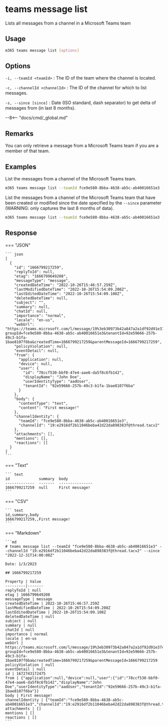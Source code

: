 # teams message list

Lists all messages from a channel in a Microsoft Teams team

## Usage

```sh
m365 teams message list [options]
```

## Options

`-i, --teamId <teamId>`
: The ID of the team where the channel is located.

`-c, --channelId <channelId>`
: The ID of the channel for which to list messages.

`-s, --since [since]`
: Date (ISO standard, dash separator) to get delta of messages from (in last 8 months).

--8<-- "docs/cmd/_global.md"

## Remarks

You can only retrieve a message from a Microsoft Teams team if you are a member of that team.

## Examples

List the messages from a channel of the Microsoft Teams team.

```sh
m365 teams message list --teamId fce9e580-8bba-4638-ab5c-ab40016651e3 --channelId 19:eb30973b42a847a2a1df92d91e37c76a@thread.skype
```

List the messages from a channel of the Microsoft Teams team that have been created or modified since the date specified by the `--since` parameter (WARNING: only captures the last 8 months of data).

```sh
m365 teams message list --teamId fce9e580-8bba-4638-ab5c-ab40016651e3 --channelId 19:eb30973b42a847a2a1df92d91e37c76a@thread.skype --since 2019-12-31T14:00:00Z
```

## Response

=== "JSON"

    ``` json
    [
      {
        "id": "1666799217259",
        "replyToId": null,
        "etag": "1666799649208",
        "messageType": "message",
        "createdDateTime": "2022-10-26T15:46:57.259Z",
        "lastModifiedDateTime": "2022-10-26T15:54:09.208Z",
        "lastEditedDateTime": "2022-10-26T15:54:09.108Z",
        "deletedDateTime": null,
        "subject": "",
        "summary": null,
        "chatId": null,
        "importance": "normal",
        "locale": "en-us",
        "webUrl": "https://teams.microsoft.com/l/message/19%3eb30973b42a847a2a1df92d91e37c76a%40thread.tacv2/1666799217259?groupId=fce9e580-8bba-4638-ab5c-ab40016651e3&tenantId=92e59666-257b-49c3-b1fa-1bae8107f6ba&createdTime=1666799217259&parentMessageId=1666799217259",
        "policyViolation": null,
        "eventDetail": null,
        "from": {
          "application": null,
          "device": null,
          "user": {
            "id": "78ccf530-bbf0-47e4-aae6-da5f8c6fb142",
            "displayName": "John Doe",
            "userIdentityType": "aadUser",
            "tenantId": "92e59666-257b-49c3-b1fa-1bae8107f6ba"
          }
        },
        "body": {
          "contentType": "text",
          "content": "First message!"
        },
        "channelIdentity": {
          "teamId": "fce9e580-8bba-4638-ab5c-ab40016651e3",
          "channelId": "19:e2916df2b11046beba42d22da898383f@thread.tacv2"
        },
        "attachments": [],
        "mentions": [],
        "reactions": []
      }
    ]
    ```

=== "Text"

    ``` text
    id             summary  body
    -------------  -------  ---------------
    1666799217259  null     First message!
    ```

=== "CSV"

    ``` text
    id,summary,body
    1666799217259,,First message!
    ```

=== "Markdown"

    ```md
    # teams message list --teamId "fce9e580-8bba-4638-ab5c-ab40016651e3" --channelId "19:e2916df2b11046beba42d22da898383f@thread.tacv2" --since "2022-12-31T14:00:00Z"

    Date: 1/3/2023

    ## 1666799217259

    Property | Value
    ---------|-------
    replyToId | null
    etag | 1666799649208
    messageType | message
    createdDateTime | 2022-10-26T15:46:57.259Z
    lastModifiedDateTime | 2022-10-26T15:54:09.208Z
    lastEditedDateTime | 2022-10-26T15:54:09.108Z
    deletedDateTime | null
    subject | null
    summary | null
    chatId | null
    importance | normal
    locale | en-us
    webUrl | https://teams.microsoft.com/l/message/19%3eb30973b42a847a2a1df92d91e37c76a%40thread.tacv2/1666799217259?groupId=fce9e580-8bba-4638-ab5c-ab40016651e3&tenantId=92e59666-257b-49c3-b1fa-1bae8107f6ba&createdTime=1666799217259&parentMessageId=1666799217259
    policyViolation | null
    eventDetail | null
    id | 1672743172475
    from | {"application":null,"device":null,"user":{"id":"78ccf530-bbf0-47e4-aae6-da5f8c6fb142","displayName":"John Doe","userIdentityType":"aadUser","tenantId":"92e59666-257b-49c3-b1fa-1bae8107f6ba"}}
    body | First message!
    channelIdentity | {"teamId":"fce9e580-8bba-4638-ab5c-ab40016651e3","channelId":"19:e2916df2b11046beba42d22da898383f@thread.tacv2"}
    attachments | []
    mentions | []
    reactions | []
    ```
